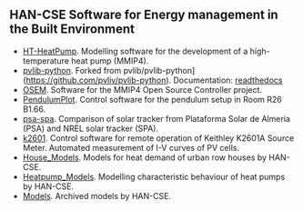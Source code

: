 ## HAN-CSE Software for Energy management in the Built Environment

  * [HT-HeatPump](https://github.com/hancse/HT-HeatPump). Modelling software for the development of a high-temperature heat pump (MMIP4).
  * [pvlib-python](https://github.com/hancse/pvlib-python). Forked from pvlib/pvlib-python](https://github.com/pvliv/pvlib-python). Documentation: [readthedocs](http://pvlib-python.readthedocs.io/en/stable/)
* [OSEM](https://github.com/hancse/OSEM). Software for the MMIP4 Open Source Controller project.
* [PendulumPlot](https://github.com/hancse/PendulumPlot). Control software for the pendulum setup in Room R26 B1.66.
* [psa-spa](https://github.com/hancse/psa-spa). Comparison of solar tracker from Plataforma Solar de Almeria (PSA) and NREL solar tracker (SPA).
* [k2601](https://github.com/hancse/k2601). Control software for remote operation of Keithley K2601A Source Meter. Automated measurement of I-V curves of PV cells.
* [House_Models](https://github.com/hancse/House_Models). Models for heat demand of urban row houses by HAN-CSE.
* [Heatpump_Models](https://github.com/hancse/Heatpump_Models). Modelling characteristic behaviour of heat pumps by HAN-CSE.
* [Models](https://github.com/hancse/Models). Archived models by HAN-CSE.
